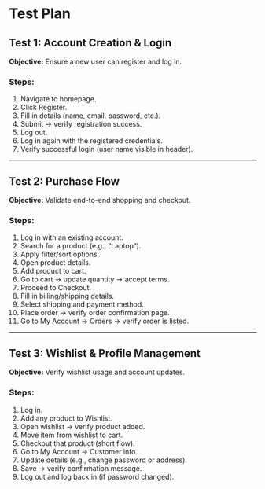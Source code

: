 # Test Plan

## Test 1: Account Creation & Login
**Objective:** Ensure a new user can register and log in.

### Steps:
1. Navigate to homepage.
2. Click Register.
3. Fill in details (name, email, password, etc.).
4. Submit → verify registration success.
5. Log out.
6. Log in again with the registered credentials.
7. Verify successful login (user name visible in header).

---

## Test 2: Purchase Flow
**Objective:** Validate end-to-end shopping and checkout.

### Steps:
1. Log in with an existing account.
2. Search for a product (e.g., “Laptop”).
3. Apply filter/sort options.
4. Open product details.
5. Add product to cart.
6. Go to cart → update quantity → accept terms.
7. Proceed to Checkout.
8. Fill in billing/shipping details.
9. Select shipping and payment method.
10. Place order → verify order confirmation page.
11. Go to My Account → Orders → verify order is listed.

---

## Test 3: Wishlist & Profile Management
**Objective:** Verify wishlist usage and account updates.

### Steps:
1. Log in.
2. Add any product to Wishlist.
3. Open wishlist → verify product added.
4. Move item from wishlist to cart.
5. Checkout that product (short flow).
6. Go to My Account → Customer info.
7. Update details (e.g., change password or address).
8. Save → verify confirmation message.
9. Log out and log back in (if password changed).
